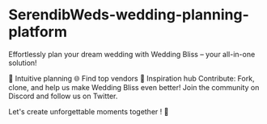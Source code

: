 # SerendibWeds-wedding-planning-platform
Effortlessly plan your dream wedding with Wedding Bliss – your all-in-one solution!

📅 Intuitive planning
🌐 Find top vendors
🎨 Inspiration hub
Contribute: Fork, clone, and help us make Wedding Bliss even better! Join the community on Discord and follow us on Twitter.

Let's create unforgettable moments together   ! 💖
  
